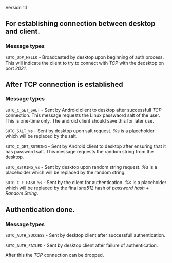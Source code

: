 Version 1.1

## For establishing connection between desktop and client.

### Message types

`SUTO_UDP_HELLO` - Broadcasted by desktop upon beginning of auth process. This will indicate the client to try to connect
with _TCP_ with the dedsktop on port _2021_.

## After TCP connection is established

### Message types

`SUTO_C_GET_SALT` - Sent by Android client to desktop after successfull _TCP_ connection. This message requests the 
Linux passwaord salt of the user. This is one-time only. The android client should save this for later use.

`SUTO_SALT_%s` - Sent by desktop upon salt request. _%s_ is a placeholder which will be replaced by the salt.

`SUTO_C_GET_RSTRING` - Sent by Android client to desktop after ensuring that it has password salt. This message requests
the random string from the desktop.

`SUTO_RSTRING_%s` - Sent by desktop upon random string request. _%s_ is a placeholder which will be replaced by the 
random string. 

`SUTO_C_F_HASH_%s` - Sent by the client for authentication. _%s_ is a placeholder which will be replaced by the final 
_sha512_ hash of _password hash + Random String_.

## Authentication done.

### Message types 

`SUTO_AUTH_SUCCESS` - Sent by desktop client after successfull authentication.

`SUTO_AUTH_FAILED` - Sent by desktop client after failure of authentication.

After this the _TCP_ connection can be dropped.
